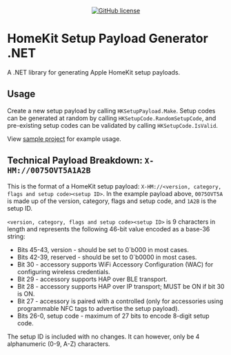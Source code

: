 <div align="center">

[![GitHub license](https://img.shields.io/badge/license-Apache%202-blue.svg?style=flat-square)](https://raw.githubusercontent.com/lewisbennett/homekit-setup-payload-generator-net/master/README.md)

</div>


# HomeKit Setup Payload Generator .NET

A .NET library for generating Apple HomeKit setup payloads.

## Usage
Create a new setup payload by calling `HKSetupPayload.Make`. Setup codes can be generated at random by calling `HKSetupCode.RandomSetupCode`, and pre-existing setup codes can be validated by calling `HKSetupCode.IsValid`.

View [sample project](https://github.com/lewisbennett/homekit-setup-payload-generator-net/tree/master/Samples/BulkPayloadSample) for example usage.

## Technical Payload Breakdown: `X-HM://0075OVT5A1A2B`

This is the format of a HomeKit setup payload: `X-HM://<version, category, flags and setup code><setup ID>`. In the example payload above, `0075OVT5A` is made up of the version, category, flags and setup code, and `1A2B` is the setup ID.

`<version, category, flags and setup code><setup ID>` is 9 characters in length and represents the following 46-bit value encoded as a base-36 string:
* Bits 45-43, version - should be set to 0\`b000 in most cases.
* Bits 42-39, reserved - should be set to 0\`b0000 in most cases.
* Bit 30 - accessory supports WiFi Accessory Configuration (WAC) for configuring wireless credentials.
* Bit 29 - accessory supports HAP over BLE transport.
* Bit 28 - accessory supports HAP over IP transport; MUST be ON if bit 30 is ON.
* Bit 27 - accessory is paired with a controlled (only for accessories using programmable NFC tags to advertise the setup payload).
* Bits 26-0, setup code - maximum of 27 bits to encode 8-digit setup code.

The setup ID is included with no changes. It can however, only be 4 alphanumeric (0-9, A-Z) characters.
